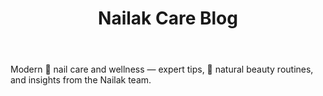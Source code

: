 ﻿---
title: "Nailak Care Blog"
---

Modern 💅 nail care and wellness — expert tips, 🌿 natural beauty routines, and insights from the Nailak team.
